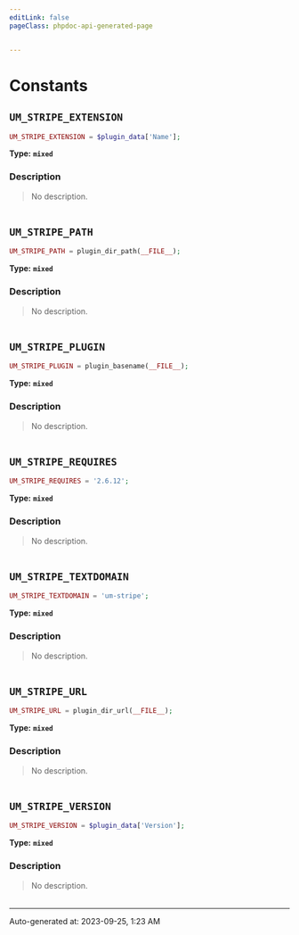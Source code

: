 ```yaml
---
editLink: false
pageClass: phpdoc-api-generated-page


---
```


# Constants

        
##  `UM_STRIPE_EXTENSION`    



```php
UM_STRIPE_EXTENSION = $plugin_data['Name'];
```

**Type:** **`mixed`**

### Description

> No description.

| | |
|:--------:| ----------- |

        
##  `UM_STRIPE_PATH`    



```php
UM_STRIPE_PATH = plugin_dir_path(__FILE__);
```

**Type:** **`mixed`**

### Description

> No description.

| | |
|:--------:| ----------- |

        
##  `UM_STRIPE_PLUGIN`    



```php
UM_STRIPE_PLUGIN = plugin_basename(__FILE__);
```

**Type:** **`mixed`**

### Description

> No description.

| | |
|:--------:| ----------- |

        
##  `UM_STRIPE_REQUIRES`    



```php
UM_STRIPE_REQUIRES = '2.6.12';
```

**Type:** **`mixed`**

### Description

> No description.

| | |
|:--------:| ----------- |

        
##  `UM_STRIPE_TEXTDOMAIN`    



```php
UM_STRIPE_TEXTDOMAIN = 'um-stripe';
```

**Type:** **`mixed`**

### Description

> No description.

| | |
|:--------:| ----------- |

        
##  `UM_STRIPE_URL`    



```php
UM_STRIPE_URL = plugin_dir_url(__FILE__);
```

**Type:** **`mixed`**

### Description

> No description.

| | |
|:--------:| ----------- |

        
##  `UM_STRIPE_VERSION`    



```php
UM_STRIPE_VERSION = $plugin_data['Version'];
```

**Type:** **`mixed`**

### Description

> No description.

| | |
|:--------:| ----------- |



--------

<div class="page-edit">
    <div class="last-updated">
        <span class="prefix">Auto-generated at: </span>
        <span class="time">2023-09-25, 1:23 AM</span>
    </div>
</div>


<style src="./.assets/normalization.css" scoped/>
